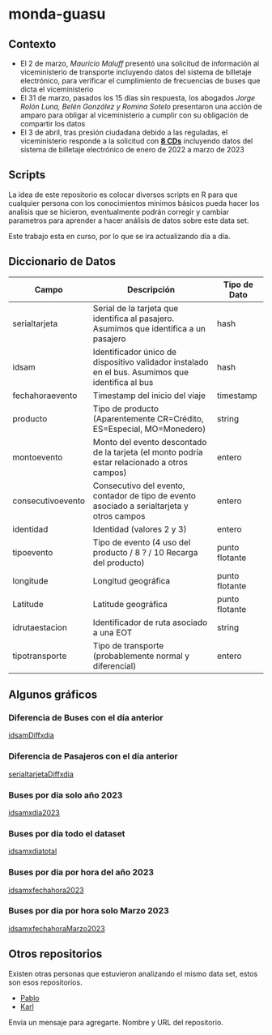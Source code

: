# monda-guasu

## Contexto

* El 2 de marzo, *Mauricio Maluff* presentó una solicitud de información al viceministerio de transporte incluyendo datos del sistema de billetaje electrónico, para verificar el cumplimiento de frecuencias de buses que dicta el viceministerio
* El 31 de marzo, pasados los 15 días sin respuesta, los abogados *Jorge Rolón Luna, Belén González y Romina Sotelo* presentaron una acción de amparo para obligar al viceministerio a cumplir con su obligación de compartir los datos
* El 3 de abril, tras presión ciudadana debido a las reguladas, el viceministerio responde a la solicitud con [**8 CDs**](https://drive.google.com/drive/folders/12EbE0PEEnCjUVjhzMDNa1W7M9tR4ZzwW) incluyendo datos del sistema de billetaje electrónico de enero de 2022 a marzo de 2023

## Scripts

La idea de este repositorio es colocar diversos scripts en R para que cualquier persona con los conocimientos minimos básicos pueda hacer los analisis que se hicieron, eventualmente podrán corregir y cambiar parametros para aprender a hacer análisis de datos sobre este data set.

Este trabajo esta en curso, por lo que se ira actualizando día a día.

## Diccionario de Datos

|Campo|Descripción|Tipo de Dato|
|-----|-----------|------------|
|serialtarjeta|Serial de la tarjeta que identifica al pasajero. Asumimos que identifica a un pasajero|hash|
|idsam|Identificador único de dispositivo validador instalado en el bus. Asumimos que identifica al bus|hash|
|fechahoraevento|Timestamp del inicio del viaje|timestamp|
|producto|Tipo de producto (Aparentemente CR=Crédito, ES=Especial, MO=Monedero)|string|
|montoevento|Monto del evento descontado de la tarjeta (el monto podría estar relacionado a otros campos)|entero|
|consecutivoevento|Consecutivo del evento, contador de tipo de evento asociado a serialtarjeta y otros campos|entero|
|identidad|Identidad (valores 2 y 3)|entero|
|tipoevento|Tipo de evento (4 uso del producto / 8 ? / 10 Recarga del producto)|punto flotante|
|longitude|Longitud geográfica|punto flotante|
|Latitude|Latitude geográfica|punto flotante|
|idrutaestacion|Identificador de ruta asociado a una EOT|string|
|tipotransporte|Tipo de transporte (probablemente normal y diferencial)|entero|

## Algunos gráficos

### Diferencia de Buses con el día anterior

[idsamDiffxdia](Graficos/deltaidsamtotal.png)

### Diferencia de Pasajeros con el día anterior

[serialtarjetaDiffxdia](Graficos/deltaserialtarjetatotal.png)

### Buses por dia solo año 2023

[idsamxdia2023](Graficos/idsamxdia2023.png)

### Buses por dia todo el dataset

[idsamxdiatotal](Graficos/idsamxdiatotal.png)

### Buses por dia por hora del año 2023

[idsamxfechahora2023](Graficos/idsamxfechahora2023.png)

### Buses por dia por hora solo Marzo 2023

[idsamxfechahoraMarzo2023](Graficos/idsamxfechahoraMarzo2023.png)

## Otros repositorios

Existen otras personas que estuvieron analizando el mismo data set, estos son esos repositorios.

* [Pablo](https://github.com/pabloacastillo/billetaje-electronico-py-2022)
* [Karl](https://github.com/Karlheinzniebuhr/billetaje_electronico)

Envía un mensaje para agregarte. Nombre y URL del repositorio.
